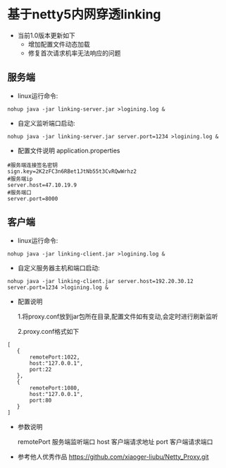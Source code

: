 # 基于netty5内网穿透linking

- 当前1.0版本更新如下
  - 增加配置文件动态加载
  - 修复首次请求机率无法响应的问题

## 服务端

- linux运行命令:

```shell
nohup java -jar linking-server.jar >logining.log &
```
- 自定义监听端口启动:

```shell
nohup java -jar linking-server.jar server.port=1234 >logining.log &
```


- 配置文件说明 application.properties

```shell
#服务端连接签名密钥
sign.key=2K2zFC3n6RBet1JtNb55t3CvRQwWrhz2
#服务端ip
server.host=47.10.19.9
#服务端口
server.port=8000
```

## 客户端

- linux运行命令:

```shell
nohup java -jar linking-client.jar >logining.log &
```
- 自定义服务器主机和端口启动:

```shell
nohup java -jar linking-client.jar server.host=192.20.30.12 server.port=1234 >logining.log &
```

- 配置说明

    1.将proxy.conf放到jar包所在目录,配置文件如有变动,会定时进行刷新监听
 
    2.proxy.conf格式如下
 ```shell
 [
 	{
 		remotePort:1022,
 		host:"127.0.0.1",
 		port:22
 	},
 	{
 		remotePort:1080,
 		host:"127.0.0.1",
 		port:80
 	}
 ]
 ```
- 参数说明

    remotePort 服务端监听端口
    host 客户端请求地址
    port 客户端请求端口


- 参考他人优秀作品
   https://github.com/xiaoger-liubu/Netty_Proxy.git
